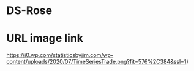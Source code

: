 # DS-Rose

# URL image link
https://i0.wp.com/statisticsbyjim.com/wp-content/uploads/2020/07/TimeSeriesTrade.png?fit=576%2C384&ssl=1)
